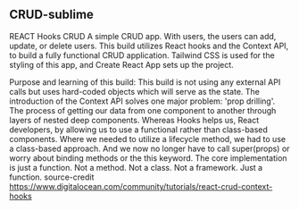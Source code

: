 ## CRUD-sublime
REACT Hooks CRUD 
A simple CRUD app. With users, the users can add, update, or delete users. This build utilizes React hooks and the Context API, to build a fully functional CRUD application. Tailwind CSS is used for the styling of this app, and Create React App sets up the project.

Purpose and learning of this build: This build is not using any external API calls but uses hard-coded objects which will serve as the state. The introduction of the Context API solves one major problem: 'prop drilling'. The process of getting our data from one component to another through layers of nested deep components. Whereas Hooks helps us, React developers, by allowing us to use a functional rather than class-based components. Where we needed to utilize a lifecycle method, we had to use a class-based approach. And we now no longer have to call super(props) or worry about binding methods or the this keyword. The core implementation is just a function. Not a method. Not a class. Not a framework. Just a function. source-credit https://www.digitalocean.com/community/tutorials/react-crud-context-hooks
